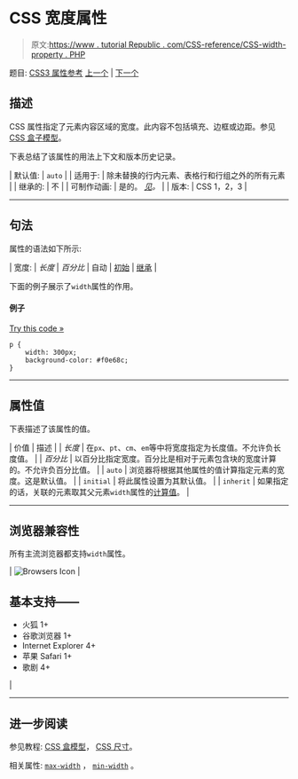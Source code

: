 # CSS 宽度属性

> 原文:[https://www . tutorial Republic . com/CSS-reference/CSS-width-property . PHP](https://www.tutorialrepublic.com/css-reference/css-width-property.php)

题目: [CSS3 属性参考](css3-properties.php) [上一个](css-white-space-property.php) | [下一个](css3-word-break-property.php)

## 描述

CSS 属性指定了元素内容区域的宽度。此内容不包括填充、边框或边距。参见 [CSS 盒子模型](../css-tutorial/css-box-model.php)。

下表总结了该属性的用法上下文和版本历史记录。

| 默认值: | `auto` |
| 适用于: | 除未替换的行内元素、表格行和行组之外的所有元素 |
| 继承的: | 不 |
| 可制作动画: | 是的。 [*见*](css-animatable-properties.php)*。* |
| 版本: | CSS 1，2，3 |

* * *

## 句法

属性的语法如下所示:

| 宽度: | *长度* &#124; *百分比* &#124; 自动 &#124; [初始](../definitions.php#initial) &#124; [继承](../definitions.php#inherit) |

下面的例子展示了`width`属性的作用。

#### 例子

[Try this code »](../codelab.php?topic=css&file=width-property "Try this code using online Editor")

```
p {
    width: 300px;
    background-color: #f0e68c;
}
```

* * *

## 属性值

下表描述了该属性的值。

| 价值 | 描述 |
| *长度* | 在`px`、`pt`、`cm`、`em`等中将宽度指定为长度值。不允许负长度值。 |
| *百分比* | 以百分比指定宽度。百分比是相对于元素包含块的宽度计算的。不允许负百分比值。 |
| `auto` | 浏览器将根据其他属性的值计算指定元素的宽度。这是默认值。 |
| `initial` | 将此属性设置为其默认值。 |
| `inherit` | 如果指定的话，关联的元素取其父元素`width`属性的[计算值](../definitions.php#computed-value)。 |

* * *

## 浏览器兼容性

所有主流浏览器都支持`width`属性。

| ![Browsers Icon](../Images/e9331123c77668c1832e541c2fca1002.png) | 

## 基本支持——

*   火狐 1+
*   谷歌浏览器 1+
*   Internet Explorer 4+
*   苹果 Safari 1+
*   歌剧 4+

 |

* * *

## 进一步阅读

参见教程: [CSS 盒模型](../css-tutorial/css-box-model.php)， [CSS 尺寸](../css-tutorial/css-dimension.php)。

相关属性: [`max-width`](css-max-width-property.php) ， [`min-width`](css-min-width-property.php) 。